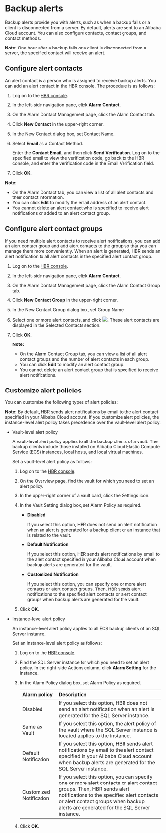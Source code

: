 # Backup alerts

Backup alerts provide you with alerts, such as when a backup fails or a client is disconnected from a server. By default, alerts are sent to an Alibaba Cloud account. You can also configure contacts, contact groups, and contact methods.

**Note:** One hour after a backup fails or a client is disconnected from a server, the specified contact will receive an alert.

## Configure alert contacts

An alert contact is a person who is assigned to receive backup alerts. You can add an alert contact in the HBR console. The procedure is as follows:

1.  Log on to the [HBR console](https://hbr.console.aliyun.com).
2.  In the left-side navigation pane, click **Alarm Contact**.
3.  On the Alarm Contact Management page, click the Alarm Contact tab.
4.  Click **New Contact** in the upper-right corner.
5.  In the New Contact dialog box, set Contact Name.
6.  Select **Email** as a Contact Method.

    Enter the **Contact Email**, and then click **Send Verification**. Log on to the specified email to view the verification code, go back to the HBR console, and enter the verification code in the Email Verification field.

7.  Click **OK**.

**Note:**

-   On the Alarm Contact tab, you can view a list of all alert contacts and their contact information.
-   You can click **Edit** to modify the email address of an alert contact.
-   You cannot delete an alert contact who is specified to receive alert notifications or added to an alert contact group.

## Configure alert contact groups

If you need multiple alert contacts to receive alert notifications, you can add an alert contact group and add alert contacts to the group so that you can manage them more conveniently. When an alert is generated, HBR sends an alert notification to all alert contacts in the specified alert contact group.

1.  Log on to the [HBR console](https://hbr.console.aliyun.com).
2.  In the left-side navigation pane, click **Alarm Contact**.
3.  On the Alarm Contact Management page, click the Alarm Contact Group tab.
4.  Click **New Contact Group** in the upper-right corner.
5.  In the New Contact Group dialog box, set Group Name.
6.  Select one or more alert contacts, and click ![](https://static-aliyun-doc.oss-cn-hangzhou.aliyuncs.com/assets/img/en-US/9281029951/p38146.png). These alert contacts are displayed in the Selected Contacts section.
7.  Click **OK**.

    **Note:**

    -   On the Alarm Contact Group tab, you can view a list of all alert contact groups and the number of alert contacts in each group.
    -   You can click **Edit** to modify an alert contact group.
    -   You cannot delete an alert contact group that is specified to receive alert notifications.

## Customize alert policies

You can customize the following types of alert policies:

**Note:** By default, HBR sends alert notifications by email to the alert contact specified in your Alibaba Cloud account. If you customize alert policies, the instance-level alert policy takes precedence over the vault-level alert policy.

-   Vault-level alert policy

    A vault-level alert policy applies to all the backup clients of a vault. The backup clients include those installed on Alibaba Cloud Elastic Compute Service \(ECS\) instances, local hosts, and local virtual machines.

    Set a vault-level alert policy as follows:

    1.  Log on to the [HBR console](https://hbr.console.aliyun.com).
    2.  On the Overview page, find the vault for which you need to set an alert policy.
    3.  In the upper-right corner of a vault card, click the Settings icon.
    4.  In the Vault Setting dialog box, set Alarm Policy as required.
        -   **Disabled**

            If you select this option, HBR does not send an alert notification when an alert is generated for a backup client or an instance that is related to the vault.

        -   **Default Notification**

            If you select this option, HBR sends alert notifications by email to the alert contact specified in your Alibaba Cloud account when backup alerts are generated for the vault.

        -   **Customized Notification**

            If you select this option, you can specify one or more alert contacts or alert contact groups. Then, HBR sends alert notifications to the specified alert contacts or alert contact groups when backup alerts are generated for the vault.

    5.  Click **OK**.
-   Instance-level alert policy

    An instance-level alert policy applies to all ECS backup clients of an SQL Server instance.

    Set an instance-level alert policy as follows:

    1.  Log on to the [HBR console](https://hbr.console.aliyun.com).
    2.  Find the SQL Server instance for which you need to set an alert policy. In the right-side Actions column, click **Alarm Setting** for the instance.
    3.  In the Alarm Policy dialog box, set Alarm Policy as required.

        |Alarm policy|Description|
        |:-----------|:----------|
        |Disabled|If you select this option, HBR does not send an alert notification when an alert is generated for the SQL Server instance.|
        |Same as Vault|If you select this option, the alert policy of the vault where the SQL Server instance is located applies to the instance.|
        |Default Notification|If you select this option, HBR sends alert notifications by email to the alert contact specified in your Alibaba Cloud account when backup alerts are generated for the SQL Server instance.|
        |Customized Notification|If you select this option, you can specify one or more alert contacts or alert contact groups. Then, HBR sends alert notifications to the specified alert contacts or alert contact groups when backup alerts are generated for the SQL Server instance.|

    4.  Click **OK**.

